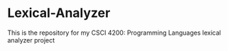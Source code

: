 # Lexical-Analyzer
This is the repository for my CSCI 4200: Programming Languages lexical analyzer project
